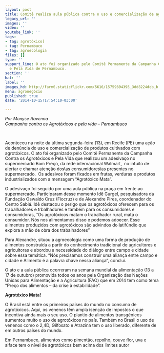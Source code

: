 ```yaml
---
layout: post
title: Comitê realiza aula pública contra o uso e comercialização de agrotóxicos
legacy_url: ''
images: ''
video: ''
youtube_link: ''
tags:
- tag: agrotóxico]
- tag: Pernambuco
- tag: agroecologia
files: []
type: ''
support_line: O ato foi organizado pelo Comitê Permanente da Campanha Contra os Agrotóxicos
  e Pela Vida de Pernambuco.
section: ''
hat: ''
label: ''
images_hd: http://farm6.staticflickr.com/5616/15759394395_3dd8224dcb_b.jpg
menu: agronegócio
published: true
date: '2014-10-15T17:54:10-03:00'

---
```

<p><em>Por Monyse Ravenna</em><br />
<em>Campanha contra os Agrot&oacute;xicos e pela vida &ndash; Pernambuco</em></p>

<p>&nbsp;</p>

<p>Aconteceu na noite da &uacute;ltima segunda-feira (13), em Recife (PE) uma a&ccedil;&atilde;o de den&uacute;ncia do uso e comercializa&ccedil;&atilde;o de produtos cultivados com agrot&oacute;xicos. O ato foi organizado pelo Comit&ecirc; Permanente da Campanha Contra os Agrot&oacute;xicos e Pela Vida que realizou um adesiva&ccedil;o no supermercado Bom Pre&ccedil;o, da rede internacional Walmart, &nbsp;no intuito de alertar e chamar aten&ccedil;&atilde;o dos\as consumidores\as presentes no supermercado. &nbsp;Os adesivos foram fixados em frutas, verduras e produtos industrializados com a mensagem &ldquo;Agrot&oacute;xico Mata&rdquo;.&nbsp;</p>

<p>O adesiva&ccedil;o foi seguido por uma aula p&uacute;blica na pra&ccedil;a em frente ao supermercado. Participaram desse momento Id&ecirc; Gurgel, pesquisadora da Funda&ccedil;&atilde;o Oswaldo Cruz (Fiocruz) e de Alexandre Pires, coordenador do Centro Sabi&aacute;. Id&ecirc; destacou o perigo que os agrot&oacute;xicos oferecem para os trabalhadores e trbalhadores e tamb&eacute;m para os consumidores e consumidoras, &ldquo;Os agrot&oacute;xicos matam o trabalhador rural, mata o consumidor. N&oacute;s nos alimentamos disso e podemos adoecer. Esse alimentos produzidos com agrot&oacute;xicos s&atilde;o advindos do latif&uacute;ndio que explora a m&atilde;o de obra dos trabalhadores&rdquo;&nbsp;</p>

<p>Para Alexandre, situou a agroecologia como uma forma de produ&ccedil;&atilde;o de alimentos constru&iacute;da a partir do conhecimento tradicional de agricultores e agricultoras e abordou a necessidade do di&aacute;logo entre campo e cidade sobre essa tem&aacute;tica. &ldquo;N&oacute;s precisamos construir uma alian&ccedil;a entre campo e cidade e Alimento &eacute; a palavra chave nessa alian&ccedil;a&rdquo;, conclui.</p>

<p>O ato e a aula p&uacute;blica ocorreram na semana mundial da alimenta&ccedil;&atilde;o (13 a 17 de outubro) promovida todos os anos pela Organiza&ccedil;&atilde;o das Na&ccedil;&otilde;es Unidas para Alimenta&ccedil;&atilde;o e a Agricultura (FAO) que em 2014 tem como tema &ldquo;Pre&ccedil;o dos alimentos &ndash; da crise &agrave; estabilidade&rdquo;.</p>

<p><strong>Agrot&oacute;xico Mata!&nbsp;</strong></p>

<p>O Brasil est&aacute; entre os primeiros pa&iacute;ses do mundo no consumo de agrot&oacute;xicos. Aqui, os venenos t&ecirc;m ampla isen&ccedil;&atilde;o de impostos o que incentiva ainda mais o seu uso. O plantio de alimentos transg&ecirc;nicos aumentou muito o uso de agrot&oacute;xicos no pa&iacute;s. Tamb&eacute;m no Brasil o uso de venenos como o 2,4D, Gilfosato e Atrazina tem o uso liberado, diferente de em outros pa&iacute;ses do mundo.&nbsp;</p>

<p>Em Pernambuco, alimentos como piment&atilde;o, repolho, couve flor, uva e alface tem o n&iacute;vel de agrot&oacute;xicos bem acima dos limites autor</p>

<p><br />
&nbsp;</p>
